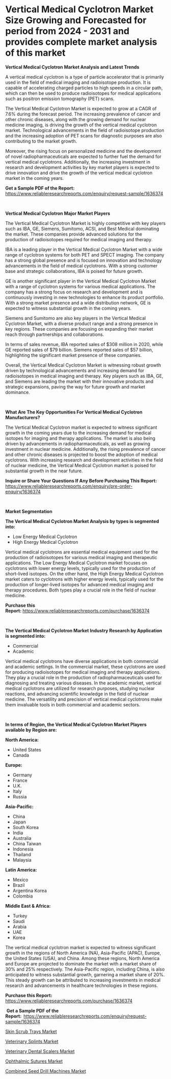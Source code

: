 <p><h1>Vertical Medical Cyclotron Market Size Growing and Forecasted for period from 2024 - 2031 and provides complete market analysis of this market</h1></p><p><strong>Vertical Medical Cyclotron Market Analysis and Latest Trends</strong></p>
<p><p>A vertical medical cyclotron is a type of particle accelerator that is primarily used in the field of medical imaging and radioisotope production. It is capable of accelerating charged particles to high speeds in a circular path, which can then be used to produce radioisotopes for medical applications such as positron emission tomography (PET) scans.</p><p>The Vertical Medical Cyclotron Market is expected to grow at a CAGR of 7.6% during the forecast period. The increasing prevalence of cancer and other chronic diseases, along with the growing demand for nuclear medicine imaging, is driving the growth of the vertical medical cyclotron market. Technological advancements in the field of radioisotope production and the increasing adoption of PET scans for diagnostic purposes are also contributing to the market growth.</p><p>Moreover, the rising focus on personalized medicine and the development of novel radiopharmaceuticals are expected to further fuel the demand for vertical medical cyclotrons. Additionally, the increasing investment in research and development activities by key market players is expected to drive innovation and drive the growth of the vertical medical cyclotron market in the coming years.</p></p>
<p><strong>Get a Sample PDF of the Report:&nbsp;</strong> <a href="https://www.reliableresearchreports.com/enquiry/request-sample/1636374">https://www.reliableresearchreports.com/enquiry/request-sample/1636374</a></p>
<p>&nbsp;</p>
<p><strong>Vertical Medical Cyclotron Major Market Players</strong></p>
<p><p>The Vertical Medical Cyclotron Market is highly competitive with key players such as IBA, GE, Siemens, Sumitomo, ACSI, and Best Medical dominating the market. These companies provide advanced solutions for the production of radioisotopes required for medical imaging and therapy.</p><p>IBA is a leading player in the Vertical Medical Cyclotron Market with a wide range of cyclotron systems for both PET and SPECT imaging. The company has a strong global presence and is focused on innovation and technology advancements in the field of medical cyclotrons. With a strong customer base and strategic collaborations, IBA is poised for future growth.</p><p>GE is another significant player in the Vertical Medical Cyclotron Market with a range of cyclotron systems for various medical applications. The company has a strong focus on research and development and is continuously investing in new technologies to enhance its product portfolio. With a strong market presence and a wide distribution network, GE is expected to witness substantial growth in the coming years.</p><p>Siemens and Sumitomo are also key players in the Vertical Medical Cyclotron Market, with a diverse product range and a strong presence in key regions. These companies are focusing on expanding their market reach through partnerships and collaborations.</p><p>In terms of sales revenue, IBA reported sales of $308 million in 2020, while GE reported sales of $79 billion. Siemens reported sales of $57 billion, highlighting the significant market presence of these companies.</p><p>Overall, the Vertical Medical Cyclotron Market is witnessing robust growth driven by technological advancements and increasing demand for radioisotopes in medical imaging and therapy. Key players such as IBA, GE, and Siemens are leading the market with their innovative products and strategic expansions, paving the way for future growth and market dominance.</p></p>
<p>&nbsp;</p>
<p><strong>What Are The Key Opportunities For Vertical Medical Cyclotron Manufacturers?</strong></p>
<p><p>The Vertical Medical Cyclotron market is expected to witness significant growth in the coming years due to the increasing demand for medical isotopes for imaging and therapy applications. The market is also being driven by advancements in radiopharmaceuticals, as well as growing investment in nuclear medicine. Additionally, the rising prevalence of cancer and other chronic diseases is projected to boost the adoption of medical cyclotrons. With increasing research and development activities in the field of nuclear medicine, the Vertical Medical Cyclotron market is poised for substantial growth in the near future.</p></p>
<p><strong>Inquire or Share Your Questions If Any Before Purchasing This Report:</strong> <a href="https://www.reliableresearchreports.com/enquiry/pre-order-enquiry/1636374">https://www.reliableresearchreports.com/enquiry/pre-order-enquiry/1636374</a></p>
<p>&nbsp;</p>
<p><strong>Market Segmentation</strong></p>
<p><strong>The Vertical Medical Cyclotron Market Analysis by types is segmented into:</strong></p>
<p><ul><li>Low Energy Medical Cyclotron</li><li>High Energy Medical Cyclotron</li></ul></p>
<p><p>Vertical medical cyclotrons are essential medical equipment used for the production of radioisotopes for various medical imaging and therapeutic applications. The Low Energy Medical Cyclotron market focuses on cyclotrons with lower energy levels, typically used for the production of short-lived isotopes. On the other hand, the High Energy Medical Cyclotron market caters to cyclotrons with higher energy levels, typically used for the production of longer-lived isotopes for advanced medical imaging and therapy procedures. Both types play a crucial role in the field of nuclear medicine.</p></p>
<p><strong>Purchase this Report:&nbsp;</strong><a href="https://www.reliableresearchreports.com/purchase/1636374">https://www.reliableresearchreports.com/purchase/1636374</a></p>
<p>&nbsp;</p>
<p><strong>The Vertical Medical Cyclotron Market Industry Research by Application is segmented into:</strong></p>
<p><ul><li>Commercial</li><li>Academic</li></ul></p>
<p><p>Vertical medical cyclotrons have diverse applications in both commercial and academic settings. In the commercial market, these cyclotrons are used for producing radioisotopes for medical imaging and therapy applications. They play a crucial role in the production of radiopharmaceuticals used for diagnosing and treating various diseases. In the academic market, vertical medical cyclotrons are utilized for research purposes, studying nuclear reactions, and advancing scientific knowledge in the field of nuclear medicine. The versatility and precision of vertical medical cyclotrons make them invaluable tools in both commercial and academic sectors.</p></p>
<p>&nbsp;</p>
<p><strong>In terms of Region, the Vertical Medical Cyclotron Market Players available by Region are:</strong></p>
<p>
    <p> <strong> North America: </strong>
        <ul>
            <li>United States</li>
            <li>Canada</li>
        </ul>
        </p> 
    <p> <strong> Europe: </strong>
        <ul>
            <li>Germany</li>
            <li>France</li>
            <li>U.K.</li>
            <li>Italy</li>
            <li>Russia</li>
        </ul>
        </p> 
    <p> <strong> Asia-Pacific: </strong>
        <ul>
            <li>China</li>
            <li>Japan</li>
            <li>South Korea</li>
            <li>India</li>
            <li>Australia</li>
            <li>China Taiwan</li>
            <li>Indonesia</li>
            <li>Thailand</li>
            <li>Malaysia</li>
        </ul>
        </p> 
    <p> <strong> Latin America: </strong>
        <ul>
            <li>Mexico</li>
            <li>Brazil</li>
            <li>Argentina Korea</li>
            <li>Colombia</li>
        </ul>
        </p> 
    <p> <strong> Middle East & Africa: </strong>
        <ul>
            <li>Turkey</li>
            <li>Saudi</li>
            <li>Arabia</li>
            <li>UAE</li>
            <li>Korea</li>
        </ul>
    </p>
    </p>
<p><p>The vertical medical cyclotron market is expected to witness significant growth in the regions of North America (NA), Asia-Pacific (APAC), Europe, the United States (USA), and China. Among these regions, North America and Europe are projected to dominate the market with a market share of 30% and 25% respectively. The Asia-Pacific region, including China, is also anticipated to witness substantial growth, garnering a market share of 20%. This steady growth can be attributed to increasing investments in medical research and advancements in healthcare technologies in these regions.</p></p>
<p><strong>Purchase this Report: </strong><a href="https://www.reliableresearchreports.com/purchase/1636374">https://www.reliableresearchreports.com/purchase/1636374</a></p>
<p>&nbsp;<strong>Get a Sample PDF of the Report:&nbsp;&nbsp;</strong><a href="https://www.reliableresearchreports.com/enquiry/request-sample/1636374">https://www.reliableresearchreports.com/enquiry/request-sample/1636374</a></p>
<p><strong></strong></p>
<p><p><a href="https://medium.com/@magaliortiz1955/skin-scrub-trays-market-exploring-market-share-market-trends-and-future-growth-5c2f5e531ac5">Skin Scrub Trays Market</a></p><p><a href="https://medium.com/@marcellakin2023/veterinary-splints-market-research-report-its-history-and-forecast-2024-to-2031-0b08e0610d4c">Veterinary Splints Market</a></p><p><a href="https://medium.com/@marcellakin2023/analyzing-veterinary-dental-scalers-market-global-industry-perspective-and-forecast-2024-to-2031-8b3adca98486">Veterinary Dental Scalers Market</a></p><p><a href="https://medium.com/@joycelucas56/ophthalmic-sutures-market-trends-and-market-analysis-forecasted-for-period-2024-2031-16a719d0f8d6">Ophthalmic Sutures Market</a></p><p><a href="https://github.com/jsmusil/Market-Research-Report-List-1/blob/main/combined-seed-drill-machines-market.md">Combined Seed Drill Machines Market</a></p></p>